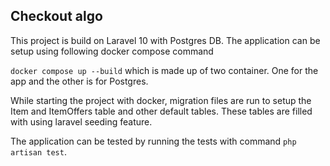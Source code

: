 
## Checkout algo

This project is build on Laravel 10 with Postgres DB. The application can be setup using following docker compose command 

`docker compose up --build` which is made up of two container. One for the app and the other is for Postgres.

While starting the project with docker, migration files are run to setup the Item and ItemOffers table and other default tables. These tables are filled with using laravel seeding feature. 

The application can be tested by running the tests with command `php artisan test`. 

